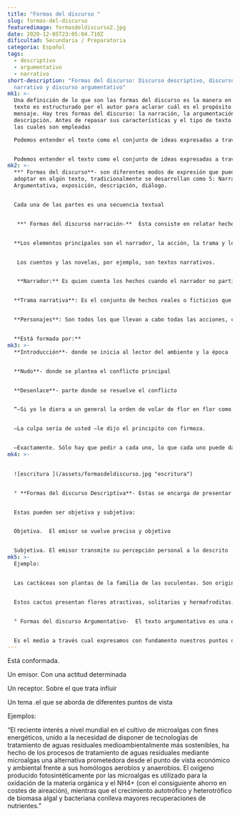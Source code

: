 ```yaml
---
title: "Formas del discurso "
slug: formas-del-discurso
featuredimage: formasdeldiscurso2.jpg
date: 2020-12-05T23:05:04.710Z
dificultad: Secundaria / Preparatoria
categoria: Español
tags:
  - descriptivo
  - argumentativo
  - narrativo
short-description: "Formas del discurso: Discurso descriptivo, discurso
  narrativo y discurso argumentativo"
mk1: >-
  Una definición de lo que son las formas del discurso es la manera en cómo un
  texto es estructurado por el autor para aclarar cuál es el propósito de su
  mensaje. Hay tres formas del discurso: la narración, la argumentación y la
  descripción. Antes de repasar sus características y el tipo de texto dentro de
  las cuales son empleadas

  Podemos entender el texto como el conjunto de ideas expresadas a través de oraciones ordenadas; es por medio de los textos que un mensaje de gran impacto es comunicado. Dentro de la lengua española hay diferentes tipos de textos y su clasificación dependerá de la intención comunicativa


  Podemos entender el texto como el conjunto de ideas expresadas a través de oraciones ordenadas; es por medio de los textos que un mensaje de gran impacto es comunicado. Dentro de la lengua española hay diferentes tipos de textos y su clasificación dependerá de la intención comunicativa, es decir, del propósito que se quiere alcanzar a la hora de su presentación
mk2: >-
  **° Formas del discurso**- son diferentes modos de expresión que pueden
  adoptar en algún texto, tradicionalmente se desarrollan como 5: Narración,
  Argumentativa, exposición, descripción, diálogo.


  Cada una de las partes es una secuencia textual 


   **° Formas del discurso narración-**  Esta consiste en relatar hechos reales o imaginarios, siempre con sus personajes


  **Los elementos principales son el narrador, la acción, la trama y los personajes.**


   Los cuentos y las novelas, por ejemplo, son textos narrativos.


   **Narrador:** Es quien cuenta los hechos cuando el narrador no participa se lee en 3era persona, pero cuando el narrador cuenta los hechos que le van sucediendo como si fuera el personaje este se lee en 1era persona 


  **Trama narrativa**: Es el conjunto de hechos reales o ficticios que son ocurridos, los marcadores temporales sirven para indicar el orden cronológico de los hechos y avanzar en la acción 


  **Personajes**: Son todos los que llevan a cabo todas las acciones, como principales o secundarios siempre dependiendo de la relevancia de ellos.


  **Está formada por:**
mk3: >-
  **Introducción**- donde se inicia al lector del ambiente y la época 


  **Nudo**- donde se plantea el conflicto principal 


  **Desenlace**- parte donde se resuelve el conflicto 


  “—Si yo le diera a un general la orden de volar de flor en flor como una mariposa, o de escribir una tragedia, o de transformarse en ave marina y el general no ejecutase la orden recibida ¿de quién sería la culpa, mía o de él?


  —La culpa sería de usted —le dijo el principito con firmeza.


  —Exactamente. Sólo hay que pedir a cada uno, lo que cada uno puede dar —continuó el rey. La autoridad se apoya antes que nada en la razón. Si ordenas a tu pueblo que se tire al mar, el pueblo hará la revolución. Yo tengo derecho a exigir obediencia, porque mis órdenes son razonables.”
mk4: >-
  

  ![escritura ](/assets/formasdeldiscurso.jpg "escritura")


  ° **Formas del discurso Descriptiva**- Estas se encarga de presentar características de seres, objetos, lugares o fenómenos con el propósito que el lector tenga una imagen de ellos


  Estas pueden ser objetiva y subjetiva:


  Objetiva.  El emisor se vuelve preciso y objetivo 


  Subjetiva. El emisor transmite su percepción personal a lo descrito
mk5: >-
  Ejemplo:


  Las cactáceas son plantas de la familia de las suculentas. Son originarias de América pero también se encuentran en África y Madagascar. Son de tamaño mediano, grande o pequeño. En su interior contienen gran caudal de sábila como reserva de líquido dado que son plantas que se encuentran en climas desérticos (secos).


  Estos cactus presentan flores atractivas, solitarias y hermafroditas, es decir unisexuales. Su tamaño varía según cada especie. Así, se puede encontrar cactus de gran tamaño (más de 2 metros) como pequeños (de unos pocos centímetros).


  ° Formas del discurso Argumentativo-  El texto argumentativo es una dimensión o tipos discursivos en diferentes géneros textuales orales y escritos 


  Es el medio a través cual expresamos con fundamento nuestros puntos de vista sobre la variedad materiales que son objetivo de la comunicación con el propósito de convencer razonadamente los receptores con la validez de nuestras posiciones
---
```

Está conformada. 

Un emisor. Con una actitud determinada 

Un receptor. Sobre el que trata influir 

Un tema .el que se aborda de diferentes puntos de vista 

Ejemplos:

“El reciente interés a nivel mundial en el cultivo de microalgas con fines energéticos, unido a la necesidad de disponer de tecnologías de tratamiento de aguas residuales medioambientalmente más sostenibles, ha hecho de los procesos de tratamiento de aguas residuales mediante microalgas una alternativa prometedora desde el punto de vista económico y ambiental frente a sus homólogos aerobios y anaerobios. El oxígeno producido fotosintéticamente por las microalgas es utilizado para la oxidación de la materia orgánica y el NH4+ (con el consiguiente ahorro en costes de aireación), mientras que el crecimiento autotrófico y heterotrófico de biomasa algal y bacteriana conlleva mayores recuperaciones de nutrientes.”